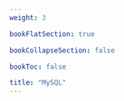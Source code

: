 ```yaml
---
weight: 3

bookFlatSection: true

bookCollapseSection: false

bookToc: false

title: "MySQL"
---
```


